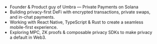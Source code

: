 - Founder & Product guy of Umbra — Private Payments on Solana
- Building privacy-first DeFi with encrypted transactions, private swaps, and in-chat payments.
- Working with React Native, TypeScript & Rust to create a seamless mobile-first experience.
- Exploring MPC, ZK proofs & composable privacy SDKs to make privacy a default in Web3.

<!---
PranayBagde/PranayBagde is a ✨ special ✨ repository because its `README.md` (this file) appears on your GitHub profile.
You can click the Preview link to take a look at your changes.
--->
